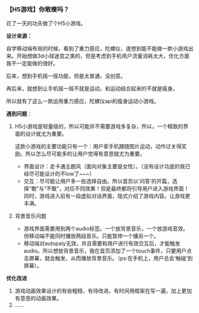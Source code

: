 ### 【H5游戏】你敢瘦吗？
花了一天的功夫做了个H5小游戏。

**设计来源：**

自学移动端布局的时候，看到了重力感应，陀螺仪，遂想到能不能做一款小游戏出来。开始想做3d小球迷宫之类的，但是考虑到手机用户流量消耗太大，优化方面我不一定能做的很好。

后来，想到手机摇一摇功能，但是太普通，没创意。

再后来，就想到让手机摇一摇不就是运动，和运动结合起来的不就是瘦身。

所以就有了这么一款运用重力感应，陀螺仪api的瘦身运动小游戏。

**遇到问题**：

1. H5小游戏是轻量级的，所以可能并不需要游戏多复杂，所以，一个精致的界面的设计就尤为重要。

    这款小游戏的主要功能只有一个：用户拿手机跟随图片运动，动作过关得奖励。所以怎么尽可能多的让用户觉得有意思就尤为重要。
    
    - 界面设计：走卡通主题风（面向对象主要是女性）。（没有设计功底的我已经尽可能设计的不low了~~~）
    - 交互：尽可能让用户多一些选择自由。所以首页以‘问答’的开篇，选择“敢”与“不敢”，对应不同效果！但是最终都将引导用户进入游戏界面！同时，游戏进入前有一段虚拟对话界面，隐式介绍了游戏内容。让游戏更丰满。
    
2. 背景音乐问题

    - 游戏界面需要用到两个audio标签。一个放背景音乐，一个放游戏音效。但移动端不能同时播放两段音乐。只能暂停一个播另一个。
    - 移动端对autopaly无效，并且需要和用户进行有效交互后，才能触发audio。所以想放背景音乐，我在首页添加了一个touch事件，只要用户点击屏幕，就会触发，从而播放背景音乐。（ps:在手机上，用户总会‘触碰’到屏幕）。
    
**优化改进**

1. 游戏动画效果设计的有些粗糙，有待改进。有时间用框架在写一遍，加上更加有意思的动画效果。
2. ......
